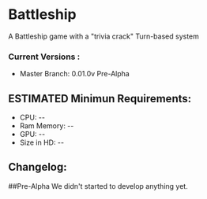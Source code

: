 # Battleship
A Battleship  game with a "trivia crack" Turn-based system

### Current Versions :
  - Master Branch: 0.01.0v Pre-Alpha

## ESTIMATED Minimun Requirements:
  - CPU: --
  - Ram Memory: --
  - GPU: --
  - Size in HD: --

## Changelog:
##Pre-Alpha
We didn't started to develop anything yet.
